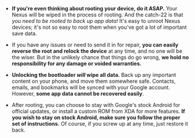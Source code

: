 * **If you're even thinking about rooting your device, do it ASAP.** Your Nexus will be wiped in the process of rooting. And the catch-22 is that *you need to be rooted to back up app data!* It's easy to unroot Nexus devices; it's not so easy to root them when you've got a lot of important save data.

* If you have any issues or need to send it in for repair, **you can easily reverse the root and relock the device** at any time, and no one will be the wiser. But in the unlikely chance that things do go wrong, **we hold no responsibility for any damage or voided warranties.**

* **Unlocking the bootloader *will* wipe all data.** Back up any important content on your phone, and move them somewhere safe. Contacts, emails, and bookmarks will be synced with your Google account. However, **some app data cannot be recovered easily**.

* After rooting, you can choose to stay with Google's stock Android for official updates, or install a custom ROM from XDA for more features. **If you wish to stay on stock Android, make sure you follow the proper set of instructions.** Of course, if you screw up at any time, just restore it back.